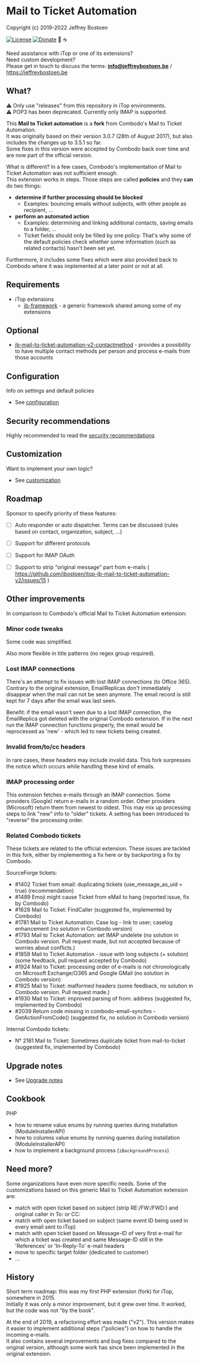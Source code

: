 # Mail to Ticket Automation

Copyright (c) 2019-2022 Jeffrey Bostoen

[![License](https://img.shields.io/github/license/jbostoen/iTop-custom-extensions)](https://github.com/jbostoen/iTop-custom-extensions/blob/master/license.md)
[![Donate](https://img.shields.io/badge/Donate-PayPal-green.svg)](https://www.paypal.me/jbostoen)
🍻 ☕

Need assistance with iTop or one of its extensions?  
Need custom development?  
Please get in touch to discuss the terms: **info@jeffreybostoen.be** / https://jeffreybostoen.be


## What?

⚠ Only use "releases" from this repository in iTop environments.  
⚠ POP3 has been deprecated. Currently only IMAP is supported.  

This **Mail to Ticket automation** is a **fork** from Combodo's Mail to Ticket Automation.  
It was originally based on their version 3.0.7 (28th of August 2017), but also includes the changes up to 3.5.1 so far.  
Some fixes in this version were accepted by Combodo back over time and are now part of the official version.

What is different? In a few cases, Combodo's implementation of Mail to Ticket Automation was not sufficient enough.  
This extension works in steps. Those steps are called **policies** and they **can** do two things: 

* **determine if further processing should be blocked**
  * Examples: bouncing emails without subjects, with other people as recipient, ...
* **perform an automated action**
  * Examples: determining and linking additional contacts, saving emails to a folder, ...
  * Ticket fields should only be filled by one policy. That's why some of the default policies check whether some information (such as related contacts) hasn't been set yet.  

Furthermore, it includes some fixes which were also provided back to Combodo where it was implemented at a later point or not at all.



## Requirements

* iTop extensions
  * [jb-framework](https://github.com/jbostoen/itop-jb-framework) - a generic framework shared among some of my extensions

## Optional
* [jb-mail-to-ticket-automation-v2-contactmethod](https://github.com/jbostoen/itop-jb-mail-to-ticket-automation-v2-contactmethod) - provides a possibility to have multiple contact methods per person and process e-mails from those accounts


## Configuration
Info on settings and default policies
* See [configuration](documentation/configuration.md)

## Security recommendations
Highly recommended to read the [security recommendations](documentation/security.md)

## Customization
Want to implement your own logic?
* See [customization](documentation/customization.md)

## Roadmap

Sponsor to specify priority of these features:

- [ ] Auto responder or auto dispatcher. Terms can be discussed (rules based on contact, organization, subject, ...)
- [ ] Support for different protocols
- [ ] Support for IMAP OAuth
- [ ] Support to strip "original message" part from e-mails ( https://github.com/jbostoen/itop-jb-mail-to-ticket-automation-v2/issues/15 )


## Other improvements
In comparison to Combodo's official Mail to Ticket Automation extension:

### Minor code tweaks
Some code was simplified.

Also more flexible in title patterns (no regex group required).

### Lost IMAP connections
There's an attempt to fix issues with lost IMAP connections (to Office 365).
Contrary to the original extension, EmailReplicas don't immediately disappear when the mail can not be seen anymore.
The email record is still kept for 7 days after the email was last seen.

Benefit: if the email wasn't seen due to a lost IMAP connection, the EmailReplica got deleted with the original Combodo extension.
If in the next run the IMAP connection functions properly, the email would be reprocessed as 'new' - which led to new tickets being created.

### Invalid from/to/cc headers
In rare cases, these headers may include invalid data. This fork surpresses the notice which occurs while handling these kind of emails.

### IMAP processing order
This extension fetches e-mails through an IMAP connection.
Some providers (Google) return e-mails in a random order.
Other providers (Microsoft) return them from newest to oldest.
This may mix up processing steps to link "new" info to "older" tickets.
A setting has been introduced to "reverse" the processing order.

### Related Combodo tickets

These tickets are related to the official extension.
These issues are tackled in this fork, either by implementing a fix here or by backporting a fix by Combodo.

SourceForge tickets:
* #1402 Ticket from email: duplicating tickets (use_message_as_uid = true) (recommendation)
* #1489 Emoji might cause Ticket from eMail to hang (reported issue, fix by Combodo)
* #1628 Mail to Ticket: FindCaller (suggested fix, implemented by Combodo)
* #1781 Mail to Ticket Automation: Case log - link to user; caselog enhancement (no solution in Combodo version)
* #1793 Mail to Ticket Automation: set IMAP undelete  (no solution in Combodo version. Pull request made, but not accepted because of worries about conflicts.)
* #1859 Mail to Ticket Automation - issue with long subjects (+ solution) (some feedback, pull request accepted by Combodo)
* #1924 Mail to Ticket: processing order of e-mails is not chronologically on Microsoft Exchange/O365 and Google GMail (no solution in Combodo version)
* #1925 Mail to Ticket: malformed headers (some feedback, no solution in Combodo version. Pull request made.)
* #1930 Mail to Ticket: improved parsing of from: address (suggested fix, implemented by Combodo)
* #2039 Return code missing in combodo-email-synchro - GetActionFromCode() (suggested fix, no solution in Combodo version)

Internal Combodo tickets:
* N° 2181 Mail to Ticket: Sometimes duplicate ticket from mail-to-ticket (suggested fix, implemented by Combodo)

## Upgrade notes
* See [Upgrade notes](documentation/upgrade%20notes.md)

## Cookbook

PHP
* how to rename value enums by running queries during installation (ModuleInstallerAPI)
* how to columns value enums by running queries during installation (ModuleInstallerAPI)
* how to implement a background process (```iBackgroundProcess```)

## Need more?

Some organizations have even more specific needs.
Some of the customizations based on this generic Mail to Ticket Automation extension are:

* match with open ticket based on subject (strip RE:/FW:/FWD:) and original caller in To: or CC:
* match with open ticket based on subject (same event ID being used in every email sent to iTop)
* match with open ticket based on Message-ID of very first e-mail for which a ticket was created and same Message-ID still in the 'References' or 'In-Reply-To' e-mail headers
* move to specific target folder (dedicated to customer)
* ...



## History
Short term roadmap: this was my first PHP extension (fork) for iTop, somewhere in 2015.  
Initially it was only a minor improvement, but it grew over time. It worked, but the code was not "by the book".

At the end of 2019, a refactoring effort was made ("v2").
This version makes it easier to implement additional steps ("policies") on how to handle the incoming e-mails.  
It also contains several improvements and bug fixes compared to the original version, 
although some work has since been implemented in the original extension.  


